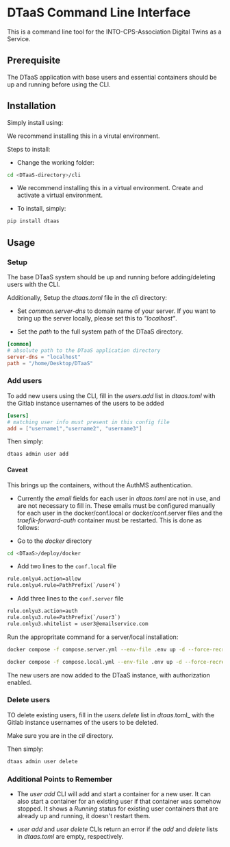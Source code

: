# DTaaS Command Line Interface

This is a command line tool for the
INTO-CPS-Association Digital Twins as a Service.

## Prerequisite

The DTaaS application with base users and essential
containers should be up and running before using the CLI.

## Installation

Simply install using:

We recommend installing this in a virutal environment.

Steps to install:

- Change the working folder:

```bash
cd <DTaaS-directory>/cli
```

- We recommend installing this in a virtual environment.
  Create and activate a virtual environment.

- To install, simply:

```bash
pip install dtaas
```

## Usage

### Setup

The base DTaaS system should be up and
running before adding/deleting users with the CLI.

Additionally,
Setup the _dtaas.toml_ file in the _cli_ directory:

- Set _common.server-dns_ to domain name of your server.
  If you want to bring up the server locally,
  please set this to _"localhost"_.

- Set the _path_ to the full system path
  of the DTaaS directory.

```toml
[common]
# absolute path to the DTaaS application directory
server-dns = "localhost"
path = "/home/Desktop/DTaaS"
```

### Add users

To add new users using the CLI, fill in the
_users.add_ list in
_dtaas.toml_ with the Gitlab instance
usernames of the users to be added

```toml
[users]
# matching user info must present in this config file
add = ["username1","username2", "username3"]
```

Then simply:

```bash
dtaas admin user add
```

#### Caveat

This brings up the containers, without the AuthMS authentication.

- Currently the _email_ fields for each user in
  _dtaas.toml_ are not in use, and are not necessary
  to fill in. These emails must be configured manually
  for each user in the docker/conf.local or
  docker/conf.server files and the _traefik-forward-auth_
  container must be restarted. This is done as follows:

- Go to the _docker_ directory

```bash
cd <DTaaS>/deploy/docker
```

- Add two lines to the `conf.local` file

```txt
rule.onlyu4.action=allow
rule.onlyu4.rule=PathPrefix(`/user4`)
```

- Add three lines to the `conf.server` file

```txt
rule.onlyu3.action=auth
rule.onlyu3.rule=PathPrefix(`/user3`)
rule.onlyu3.whitelist = user3@emailservice.com
```

Run the appropritate command for a server/local installation:

```bash
docker compose -f compose.server.yml --env-file .env up -d --force-recreate traefik-forward-auth
```

```bash
docker compose -f compose.local.yml --env-file .env up -d --force-recreate traefik-forward-auth
```

The new users are now added to the DTaaS
instance, with authorization enabled.

### Delete users

TO delete existing users, fill in the _users.delete_ list in
_dtaas_.toml_ with the Gitlab instance
usernames of the users to be deleted.

Make sure you are in the _cli_ directory.

Then simply:

```bash
dtaas admin user delete
```

### Additional Points to Remember

- The _user add_ CLI will add and start a
  container for a new user.
  It can also start a container for an existing
  user if that container was somehow stopped.
  It shows a _Running_ status for existing user
  containers that are already up and running,
  it doesn't restart them.

- _user add_ and _user delete_ CLIs return an
  error if the _add_ and _delete_ lists in
  _dtaas.toml_ are empty, respectively.
